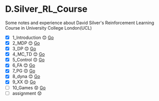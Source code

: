 # D.Silver_RL_Course
Some notes and experience about David Silver's Reinforcement Learning Course in University College London(UCL)



- [x] 1_Introduction :blush: [Go](https://github.com/cryer/D.Silver_RL_Course/tree/master/1_Introduction)
- [x] 2_MDP :blush:   [Go](https://github.com/cryer/D.Silver_RL_Course/tree/master/2_MDP)
- [x] 3_DP :blush:  [Go](https://github.com/cryer/D.Silver_RL_Course/tree/master/3_DP)
- [x] 4_MC_TD :blush:  [Go](https://github.com/cryer/D.Silver_RL_Course/tree/master/4_MC_TD)
- [x] 5_Control :blush:  [Go](https://github.com/cryer/D.Silver_RL_Course/tree/master/5_Control)
- [x] 6_FA :blush:  [Go](https://github.com/cryer/D.Silver_RL_Course/tree/master/6_FA)
- [x] 7_PG :blush:  [Go](https://github.com/cryer/D.Silver_RL_Course/tree/master/7_PG)
- [x] 8_dyna :blush:  [Go](https://github.com/cryer/D.Silver_RL_Course/tree/master/8_dyna)
- [x] 9_XX :blush:  [Go](https://github.com/cryer/D.Silver_RL_Course/tree/master/9_XX)
- [ ] 10_Games :worried:  [Go](https://github.com/cryer/D.Silver_RL_Course/tree/master/10_Games)
- [ ] assignment :worried:
